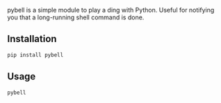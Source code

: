 pybell is a simple module to play a ding with Python. Useful for notifying you that a long-running shell command is done.

## Installation
```bash
pip install pybell
```

## Usage
```bash
pybell
```
